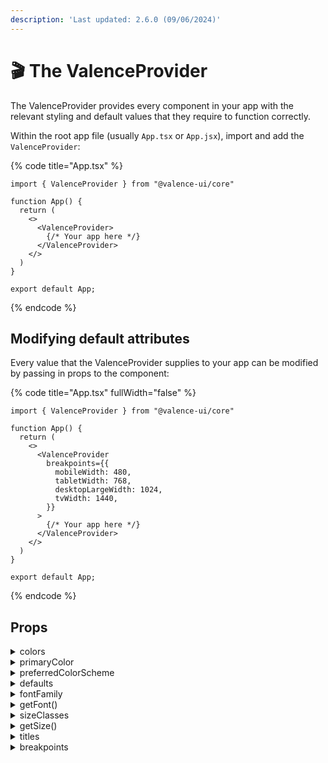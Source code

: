 ```yaml
---
description: 'Last updated: 2.6.0 (09/06/2024)'
---
```


# 🎬 The ValenceProvider

The ValenceProvider provides every component in your app with the relevant styling and default values that they require to function correctly.

Within the root app file (usually `App.tsx` or `App.jsx`), import and add the `ValenceProvider`:

{% code title="App.tsx" %}
```tsx
import { ValenceProvider } from "@valence-ui/core"

function App() {
  return ( 
    <>
      <ValenceProvider>
        {/* Your app here */}
      </ValenceProvider>
    </>
  )
}

export default App;
```
{% endcode %}

## Modifying default attributes

Every value that the ValenceProvider supplies to your app can be modified by passing in props to the component:

{% code title="App.tsx" fullWidth="false" %}
```tsx
import { ValenceProvider } from "@valence-ui/core"

function App() {
  return ( 
    <>
      <ValenceProvider
        breakpoints={{
          mobileWidth: 480,
          tabletWidth: 768,
          desktopLargeWidth: 1024,
          tvWidth: 1440,
        }}
      >
        {/* Your app here */}
      </ValenceProvider>
    </>
  )
}

export default App;
```
{% endcode %}

## Props

<details>

<summary>colors</summary>

**Type:**

`Color[]`

**Default value:**

`DEFAULT_PALETTE`

**Description:**

A list of all colors to use.

</details>

<details>

<summary>primaryColor</summary>

**Type:**

`string`

**Default value:**

`"pink"`

**Description:**

The primary color to default upon.

</details>

<details>

<summary>preferredColorScheme</summary>

**Type:**

`PreferrableColorScheme` (`"light" | "dark" | "system"`)

**Default value:**

`"system"`

**Description:**

The user's preferred color scheme.

</details>

<details>

<summary>defaults</summary>

**Type:**

```tsx
type defaults = { 
    /** The default component size */
    size: ComponentSize;
    /** The default component radius size */
    radius: ComponentSize;
    /** The default component fill variant */
    variant: FillVariant;
    /** The default transition duration for animated properties */
    transitionDuration: CSSProperties["transitionDuration"];
    /** The default shadow style to apply */
    shadow: CSSProperties["boxShadow"];  
}
```

**Default value:**

```json
{ 
    size: "sm",
    radius: "sm",
    variant: "light",
    transitionDuration: "0.1s",
    shadow: "0px 10px 30px rgba(0, 0, 0, 0.2)",
}
```

**Description:**

Default sizes and parameters for common attributes.

</details>

<details>

<summary>fontFamily</summary>

**Type:**

```tsx
type fontFamily = { 
    /** The default font family to use */
    default: string;
    /** The font family to use for headings. If not provided, the default will be used */
    heading?: string;
    /** The font family to use for monospace text. If not provided, the default will be used */
    monospace?: string;
}
```

**Default value:**

```json
{
    default: "Inter, sans-serif",
    heading: undefined,
    monospace: "monospace",
}
```

**Description:**

The default font families to use in specific contexts.

</details>

<details>

<summary>getFont()</summary>

**Type:**

```tsx
function getFont: (property: "default" | "heading" | "monospace") => string;
```

**Description:**

Finds a font family within the theme context.

</details>

<details>

<summary>sizeClasses</summary>

**Type:**

```tsx
type SizeClasses = { 
    /** The padding to use for components */
    padding: SizeClasses<CSSProperties["padding"]>;
    /** The height to use for components */
    height: SizeClasses<CSSProperties["height"]>;
    /** The radius to use for components */
    radius: SizeClasses<CSSProperties["borderRadius"]>;
    /** The font size to use for components */
    fontSize: SizeClasses<CSSProperties["fontSize"]>;
    /** The icon size to use for components */
    iconSize: SizeClasses<CSSProperties["fontSize"]>;
}
```

**Default value:**

```json
{
    padding: { xs: 10, sm: 15, md: 20, lg: 25, xl: 30 },
    height: { xs: 30, sm: 35, md: 40, lg: 50, xl: 60 },
    radius: { xs: 2, sm: 5, md: 10, lg: 15, xl: 25 },
    fontSize: { xs: 12, sm: 14, md: 16, lg: 18, xl: 20 },
    iconSize: { xs: 18, sm: 20, md: 24, lg: 26, xl: 30 },
}
```

**Description:**

Standardised sizing guide to use for components.

</details>

<details>

<summary>getSize()</summary>

**Type:**

```tsx
function getSize: (property: "padding" | "height" | "radius" | "fontSize" | "iconSize", size?: ComponentSize) => any;
```

**Description:**

Finds a size within the theme context.

</details>

<details>

<summary>titles</summary>

**Type:**

```tsx
type titles = { 
    1: TextProps;
    2: TextProps;
    3: TextProps;
    4: TextProps;
    5: TextProps;
    6: TextProps;
}
```

**Default value:**

```json
{
    1: { fontSize: 28, bold: true },
    2: { fontSize: 22, bold: true },
    3: { fontSize: 18, bold: true },
    4: { fontSize: 16, bold: true },
    5: { fontSize: 14, bold: true },
    6: { fontSize: 12, bold: true },
}
```

**Description:**

Props to refer to for titles.

</details>

<details>

<summary>breakpoints</summary>

**Type:**

```tsx
type breakpoints = { 
    mobileWidth: number;
    tabletWidth: number;
    desktopLargeWidth: number;
    tvWidth: number;
}
```

**Default value:**

```json
{
    mobileWidth: 480,
    tabletWidth: 768,
    desktopLargeWidth: 1024,
    tvWidth: 1440,
}
```

**Description:**

Breakpoints to use for determining breakpoint-sensitive props.

</details>
